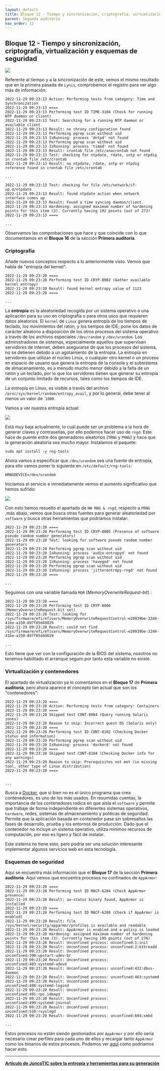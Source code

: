 ```yaml
---
layout: default
title: Bloque 12 - Tiempo y sincronización, criptografía, virtualización y esquemas de seguridad
parent: Segunda auditoría
nav_order: 12
---
```


## Bloque 12 - Tiempo y sincronización, criptografía, virtualización y esquemas de seguridad

<img src="https://raw.githubusercontent.com/crivmar/crivmar-lynis.github.io/main/assets/images/72.png"/>

Referente al tiempo y a la sincronización de este, vemos el mismo resultado que en la primera pasada de `Lynis`, comprobemos el registro para ver algo más de información:

~~~
2022-11-29 09:23:13 Action: Performing tests from category: Time and Synchronization
2022-11-29 09:23:13 ====
2022-11-29 09:23:13 Performing test ID TIME-3104 (Check for running NTP daemon or client)
2022-11-29 09:23:13 Test: Searching for a running NTP daemon or available client
2022-11-29 09:23:13 Result: no chrony configuration found
2022-11-29 09:23:13 Performing pgrep scan without uid
2022-11-29 09:23:13 IsRunning: process 'dntpd' not found
2022-11-29 09:23:13 Performing pgrep scan without uid
2022-11-29 09:23:13 IsRunning: process 'timed' not found
2022-11-29 09:23:13 Result: crontab file /etc/anacrontab not found
2022-11-29 09:23:13 Test: checking for ntpdate, rdate, sntp or ntpdig in crontab file /etc/crontab
2022-11-29 09:23:13 Result: no ntpdate, rdate, sntp or ntpdig reference found in crontab file /etc/crontab

...

2022-11-29 09:23:13 Test: checking for file /etc/network/if-up.d/ntpdate
2022-11-29 09:23:13 Result: found ntpdate action when network interface comes up
2022-11-29 09:23:13 Result: Found a time syncing daemon/client.
2022-11-29 09:23:13 Hardening: assigned maximum number of hardening points for this item (3). Currently having 192 points (out of 273)
2022-11-29 09:23:13 ====

...
~~~

Observamos las comprobaciones que hace y que coincide con lo que documentamos en el **Bloque 16**  de la sección **Primera auditoría**.


### Criptografía

Añade nuevos conceptos respecto a lo anteriormente visto. Vemos que habla de "entropía del kernel":

~~~
2022-11-29 09:23:20 ====
2022-11-29 09:23:20 Performing test ID CRYP-8002 (Gather available kernel entropy)
2022-11-29 09:23:20 Result: found kernel entropy value of 1123
2022-11-29 09:23:20 ====

...
~~~

La **entropía** es la aleatoriedad recogida por un sistema operativo o una aplicación para su uso en criptografía o para otros usos que requieren datos aleatorios. El `kernel` de `Linux` genera entropía de los tiempos de teclado, los movimientos del ratón, y los tiempos de IDE; pone los datos de carácter aleatorio a disposición de los otros procesos del sistema operativo a través de los archivos especiales `/dev/random` y `/dev/urandom`. 
Los administradores de sistemas, especialmente aquellos que supervisan servidores de internet, deben asegurarse de que los procesos del sistema, no se detienen debido a un agotamiento de la entropía. La entropía en servidores que utilizan el núcleo Linux, o cualquier otro kernel o un proceso en espacio de usuario que genera la entropía de la consola y el subsistema de almacenamiento, es a menudo mucho menor debido a la falta de un ratón y un teclado, por lo que los servidores tienen que generar su entropía de un conjunto limitado de recursos, tales como los tiempos de IDE.

La entropía en Linux, es visible a través del archivo `/proc/sys/kernel/random/entropy_avail`, y por lo general, debe tener al menos un valor de ´`1000`.

Vamos a ver nuestra entropía actual:

<img src="https://raw.githubusercontent.com/crivmar/crivmar-lynis.github.io/main/assets/images/73.png"/>

Está muy baja actualmente, lo cuál puede ser un problema a la hora de generar claves y contraseñas, por ello podemos hacer uso de `rngd`. Este hace de puente entre dos generadores aleatorios (`TRNG` y `PRNG`) y hace que la generación aleatoria sea mucho mayor. Instalamos el paquete:

~~~
sudo apt install -y rng-tools
~~~

Ahora vamos a especificar que `/dev/urandom` sea una fuente de entropía, para ello vamos poner lo siguiente en `/etc/default/rng-tools`:

~~~
HRNGDEVICE=/dev/urandom
~~~

Iniciamos el servicio e inmediatamente vemos el aumento significativo que hemos sufrido:

<img src="https://raw.githubusercontent.com/crivmar/crivmar-lynis.github.io/main/assets/images/74.png"/>

Con esto hemos resuelto el apartado de `HW RNG & rngd`, respecto a `PRNG` ,más abajo, vemos que busca otras fuentes para generar aleatoriedad por `software` y busca otras herramientas que podríamos instalar:

~~~
2022-11-29 09:23:20 ====
2022-11-29 09:23:20 Performing test ID CRYP-8005 (Presence of software pseudo random number generators)
2022-11-29 09:23:20 Test: looking for software pseudo random number generators
2022-11-29 09:23:20 Performing pgrep scan without uid
2022-11-29 09:23:20 IsRunning: process 'audio-entropyd' not found
2022-11-29 09:23:20 Performing pgrep scan without uid
2022-11-29 09:23:20 IsRunning: process 'haveged' not found
2022-11-29 09:23:20 Performing pgrep scan without uid
2022-11-29 09:23:20 IsRunning: process 'jitterentropy-rngd' not found
2022-11-29 09:23:20 ====

...
~~~

Seguimos con una variable llamada `MOR` (*MemoryOverwriteRequest-bit*) :

~~~
2022-11-29 09:23:20 ====
2022-11-29 09:23:20 Performing test ID CRYP-8006 (MemoryOverwriteRequest-bit set)
2022-11-29 09:23:20 Test: looking for /sys/firmware/efi/efivars/MemoryOverwriteRequestControl-e20939be-32d4-41be-a150-897f85d49829
2022-11-29 09:23:20 Result: could not find /sys/firmware/efi/efivars/MemoryOverwriteRequestControl-e20939be-32d4-41be-a150-897f85d49829

...
~~~

Esto tiene que ver con la configuración de la BIOS del sistema, nosotros no tenemos habilitado el arranque seguro por tanto esta variable no existe.


### Virtualización y contenedores

El apartado de virtualización ya lo comentamos en el **Bloque 17** de **Primera auditoría**, pero ahora aparece el concepto tan actual que son los "contenedores":

~~~
2022-11-29 09:23:20 ====
2022-11-29 09:23:20 Action: Performing tests from category: Containers
2022-11-29 09:23:20 ====
2022-11-29 09:23:20 Skipped test CONT-8004 (Query running Solaris zones)
2022-11-29 09:23:20 Reason to skip: Incorrect guest OS (Solaris only)
2022-11-29 09:23:20 ====
2022-11-29 09:23:20 Performing test ID CONT-8102 (Checking Docker status and information)
2022-11-29 09:23:20 Performing pgrep scan without uid
2022-11-29 09:23:20 IsRunning: process 'dockerd' not found
2022-11-29 09:23:20 ====
2022-11-29 09:23:20 Skipped test CONT-8104 (Checking Docker info for any warnings)
2022-11-29 09:23:20 Reason to skip: Prerequisites not met (ie missing tool, other type of Linux distribution)
2022-11-29 09:23:20 ====


...
~~~

Busca a [Docker](https://es.wikipedia.org/wiki/Docker_(software)), que si bien no es el único programa que crea contenedores, es uno de los más usados. En resumidas cuentas, la importancia de los contenedores radica en que aísla el `software` y permite que trabaje de forma independiente en diferentes sistemas operativos, `hardware`, redes, sistemas de almacenamiento y políticas de seguridad. Permite que la aplicación basada en contenedor pase sin sobresaltos las fases de desarrollo, prueba y los entornos de producción. Dado que el contenedor no incluye un sistema operativo, utiliza mínimos recursos de computación, por eso es ligero y fácil de instalar. 

Este sistema no tiene esto, pero podría ser una solución interesante implementar algunos servicios web en esta tecnología.


### Esquemas de seguridad

Aquí se encuentra más información que el **Bloque 17** de la sección **Primera auditoría**. Aquí vemos que encuentra procesos no confinados de `AppArmor`:

~~~
2022-11-29 09:23:20 ====
2022-11-29 09:23:20 Performing test ID MACF-6204 (Check AppArmor presence)
2022-11-29 09:23:20 Result: aa-status binary found, AppArmor is installed
2022-11-29 09:23:20 ====
2022-11-29 09:23:20 Performing test ID MACF-6208 (Check if AppArmor is enabled)
2022-11-29 09:23:20 Result: file /sys/kernel/security/apparmor/profiles is available and readable
2022-11-29 09:23:20 Result: AppArmor is enabled and a policy is loaded
2022-11-29 09:23:20 Hardening: assigned maximum number of hardening points for this item (3). Currently having 195 points (out of 276)
2022-11-29 09:23:20 Result: Unconfined process: unconfined:1:init
2022-11-29 09:23:20 Result: Unconfined process: unconfined:2:kthreadd
2022-11-29 09:23:20 Result: Unconfined process: unconfined:390:upstart-udev-br
2022-11-29 09:23:20 Result: Unconfined process: unconfined:403:systemd-udevd
2022-11-29 09:23:20 Result: Unconfined process: unconfined:432:dbus-daemon
2022-11-29 09:23:20 Result: Unconfined process: unconfined:463:systemd
2022-11-29 09:23:20 Result: Unconfined process: unconfined:488:systemd-logind
2022-11-29 09:23:20 Result: Unconfined process: unconfined:491:rpc.idmapd
2022-11-29 09:23:20 Result: Unconfined process: unconfined:499:systemd-journal
2022-11-29 09:23:20 Result: Unconfined process: unconfined:510:rsyslogd
2022-11-29 09:23:20 Result: Unconfined process: unconfined:604:smbd

...
~~~

Estos procesos no están siendo gestionados por `AppArmor` y por ello sería necesario crear perfiles para cada uno de ellos y recargar tanto `AppArmor` como los binarios de estos procesos. Podemos ver [aquí](https://ciksiti.com/es/chapters/565-apparmor-profiles-on-ubuntu--linux-hint) como podríamos hacer esto.


---

**[Artículo de JuncoTIC sobre la entropía y herramientas para su generación](https://juncotic.com/entropia-generadores-aleatorios/)**